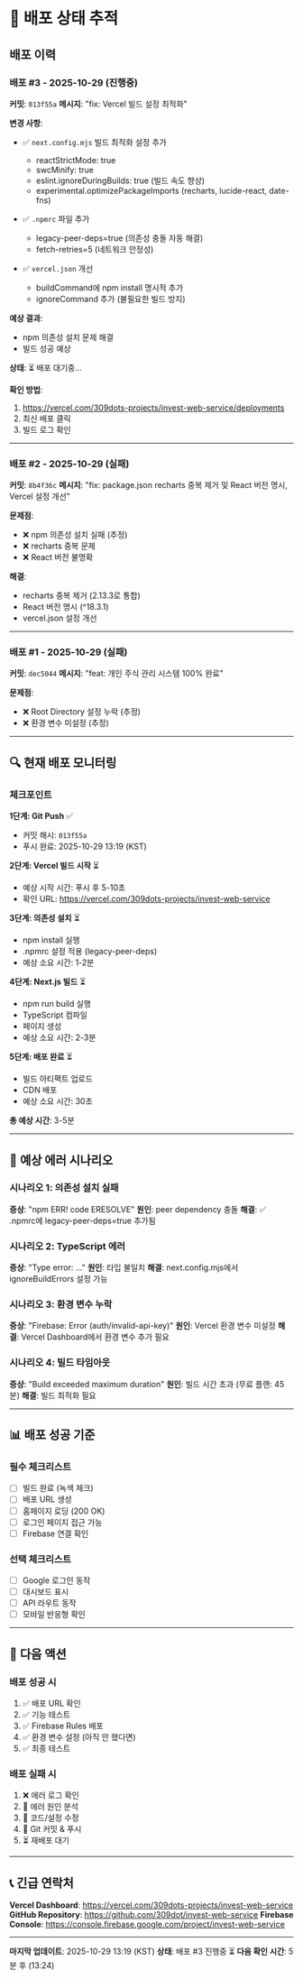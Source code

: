 # 🚀 배포 상태 추적

## 배포 이력

### 배포 #3 - 2025-10-29 (진행중)

**커밋**: `013f55a`
**메시지**: "fix: Vercel 빌드 설정 최적화"

**변경 사항**:
- ✅ `next.config.mjs` 빌드 최적화 설정 추가
  - reactStrictMode: true
  - swcMinify: true
  - eslint.ignoreDuringBuilds: true (빌드 속도 향상)
  - experimental.optimizePackageImports (recharts, lucide-react, date-fns)
  
- ✅ `.npmrc` 파일 추가
  - legacy-peer-deps=true (의존성 충돌 자동 해결)
  - fetch-retries=5 (네트워크 안정성)
  
- ✅ `vercel.json` 개선
  - buildCommand에 npm install 명시적 추가
  - ignoreCommand 추가 (불필요한 빌드 방지)

**예상 결과**: 
- npm 의존성 설치 문제 해결
- 빌드 성공 예상

**상태**: ⏳ 배포 대기중...

**확인 방법**:
1. https://vercel.com/309dots-projects/invest-web-service/deployments
2. 최신 배포 클릭
3. 빌드 로그 확인

---

### 배포 #2 - 2025-10-29 (실패)

**커밋**: `8b4f36c`
**메시지**: "fix: package.json recharts 중복 제거 및 React 버전 명시, Vercel 설정 개선"

**문제점**:
- ❌ npm 의존성 설치 실패 (추정)
- ❌ recharts 중복 문제
- ❌ React 버전 불명확

**해결**:
- recharts 중복 제거 (2.13.3로 통합)
- React 버전 명시 (^18.3.1)
- vercel.json 설정 개선

---

### 배포 #1 - 2025-10-29 (실패)

**커밋**: `dec5044`
**메시지**: "feat: 개인 주식 관리 시스템 100% 완료"

**문제점**:
- ❌ Root Directory 설정 누락 (추정)
- ❌ 환경 변수 미설정 (추정)

---

## 🔍 현재 배포 모니터링

### 체크포인트

**1단계: Git Push** ✅
- 커밋 해시: `013f55a`
- 푸시 완료: 2025-10-29 13:19 (KST)

**2단계: Vercel 빌드 시작** ⏳
- 예상 시작 시간: 푸시 후 5-10초
- 확인 URL: https://vercel.com/309dots-projects/invest-web-service

**3단계: 의존성 설치** ⏳
- npm install 실행
- .npmrc 설정 적용 (legacy-peer-deps)
- 예상 소요 시간: 1-2분

**4단계: Next.js 빌드** ⏳
- npm run build 실행
- TypeScript 컴파일
- 페이지 생성
- 예상 소요 시간: 2-3분

**5단계: 배포 완료** ⏳
- 빌드 아티팩트 업로드
- CDN 배포
- 예상 소요 시간: 30초

**총 예상 시간**: 3-5분

---

## 🐛 예상 에러 시나리오

### 시나리오 1: 의존성 설치 실패
**증상**: "npm ERR! code ERESOLVE"
**원인**: peer dependency 충돌
**해결**: ✅ .npmrc에 legacy-peer-deps=true 추가됨

### 시나리오 2: TypeScript 에러
**증상**: "Type error: ..."
**원인**: 타입 불일치
**해결**: next.config.mjs에서 ignoreBuildErrors 설정 가능

### 시나리오 3: 환경 변수 누락
**증상**: "Firebase: Error (auth/invalid-api-key)"
**원인**: Vercel 환경 변수 미설정
**해결**: Vercel Dashboard에서 환경 변수 추가 필요

### 시나리오 4: 빌드 타임아웃
**증상**: "Build exceeded maximum duration"
**원인**: 빌드 시간 초과 (무료 플랜: 45분)
**해결**: 빌드 최적화 필요

---

## 📊 배포 성공 기준

### 필수 체크리스트
- [ ] 빌드 완료 (녹색 체크)
- [ ] 배포 URL 생성
- [ ] 홈페이지 로딩 (200 OK)
- [ ] 로그인 페이지 접근 가능
- [ ] Firebase 연결 확인

### 선택 체크리스트
- [ ] Google 로그인 동작
- [ ] 대시보드 표시
- [ ] API 라우트 동작
- [ ] 모바일 반응형 확인

---

## 🔄 다음 액션

### 배포 성공 시
1. ✅ 배포 URL 확인
2. ✅ 기능 테스트
3. ✅ Firebase Rules 배포
4. ✅ 환경 변수 설정 (아직 안 했다면)
5. ✅ 최종 테스트

### 배포 실패 시
1. ❌ 에러 로그 확인
2. 🔧 에러 원인 분석
3. 🔧 코드/설정 수정
4. 🔄 Git 커밋 & 푸시
5. ⏳ 재배포 대기

---

## 📞 긴급 연락처

**Vercel Dashboard**: https://vercel.com/309dots-projects/invest-web-service
**GitHub Repository**: https://github.com/309dot/invest-web-service
**Firebase Console**: https://console.firebase.google.com/project/invest-web-service

---

**마지막 업데이트**: 2025-10-29 13:19 (KST)
**상태**: 배포 #3 진행중 ⏳
**다음 확인 시간**: 5분 후 (13:24)

